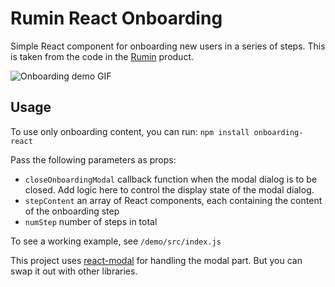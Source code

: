 # Rumin React Onboarding
Simple React component for onboarding new users in a series of steps. This is taken from the code in the [Rumin](https://getrumin.com) product.

![Onboarding demo GIF](https://storage.googleapis.com/rumin-gcs-bucket/onboarding.gif)

## Usage
To use only onboarding content, you can run:
`npm install onboarding-react`

Pass the following parameters as props:

- `closeOnboardingModal` callback function when the modal dialog is to be closed. Add logic here to control the display state of the modal dialog.
- `stepContent` an array of React components, each containing the content of the onboarding step
- `numStep` number of steps in total

To see a working example, see `/demo/src/index.js`

This project uses [react-modal](https://github.com/reactjs/react-modal)  for handling the modal part. But you can swap it out with other libraries.
